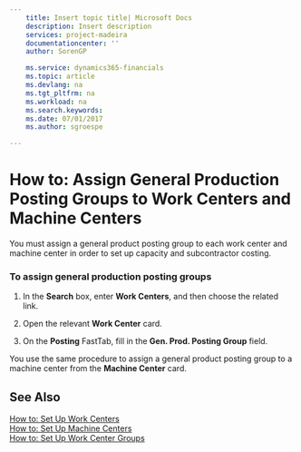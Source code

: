 ```yaml
---
    title: Insert topic title| Microsoft Docs
    description: Insert description
    services: project-madeira
    documentationcenter: ''
    author: SorenGP

    ms.service: dynamics365-financials
    ms.topic: article
    ms.devlang: na
    ms.tgt_pltfrm: na
    ms.workload: na
    ms.search.keywords:
    ms.date: 07/01/2017
    ms.author: sgroespe

---
```

# How to: Assign General Production Posting Groups to Work Centers and Machine Centers
You must assign a general product posting group to each work center and machine center in order to set up capacity and subcontractor costing.  
  
### To assign general production posting groups  
  
1.  In the **Search** box, enter **Work Centers**, and then choose the related link.  
  
2.  Open the relevant **Work Center** card.  
  
3.  On the **Posting** FastTab, fill in the **Gen. Prod. Posting Group** field.  
  
 You use the same procedure to assign a general product posting group to a machine center from the **Machine Center** card.  
  
## See Also  
 [How to: Set Up Work Centers](../how-to-set-up-work-centers.md)   
 [How to: Set Up Machine Centers](../how-to-set-up-machine-centers.md)   
 [How to: Set Up Work Center Groups](../how-to-set-up-work-center-groups.md)
